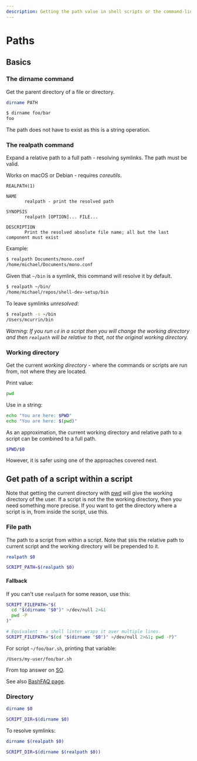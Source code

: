 ```yaml
---
description: Getting the path value in shell scripts or the command-line
---
```

# Paths


## Basics

### The dirname command

Get the parent directory of a file or directory.

```sh
dirname PATH
```

```sh
$ dirname foo/bar
foo
```

The path does not have to exist as this is a string operation.

### The realpath command

Expand a relative path to a full path - resolving symlinks. The path must be valid.

Works on macOS or Debian - requires *coreutils*.

```
REALPATH(1)

NAME
       realpath - print the resolved path

SYNOPSIS
       realpath [OPTION]... FILE...

DESCRIPTION
       Print the resolved absolute file name; all but the last component must exist
```

Example:

```sh
$ realpath Documents/mono.conf
/home/michael/Documents/mono.conf
```

Given that `~/bin` is a symlink, this command will resolve it by default.

```sh
$ realpath ~/bin/
/home/michael/repos/shell-dev-setup/bin
```

To leave symlinks _unresolved_:

```sh
$ realpath -s ~/bin
/Users/mcurrin/bin
```

_Warning: If you run `cd` in a script then you will change the working directory and then `realpath` will be relative to that, not the original working directory._

### Working directory

Get the current _working directory_ - where the commands or scripts are run from, not where they are located.

Print value:

```sh
pwd
```

Use in a string:

```sh
echo "You are here: $PWD"
echo "You are here: $(pwd)"
```

As an approximation, the current working directory and relative path to a script can be combined to a full path.

```sh
$PWD/$0
```

However, it is safer using one of the approaches covered next.


## Get path of a script within a script

Note that getting the current directory with [pwd](#working-directory) will give the working directory of the user. If a script is not the the working directory, then you need something more precise. If you want to get the directory where a script is in, from inside the script, use this.

### File path


The path to a script from within a script. Note that `$0`is the relative path to current script and the working directory will be prepended to it.

```sh
realpath $0

SCRIPT_PATH=$(realpath $0)
```


#### Fallback

If you can't use `realpath` for some reason, use this:

```sh
SCRIPT_FILEPATH="$(
  cd "$(dirname "$0")" >/dev/null 2>&1
  pwd -P
)"

# Equivalent - a shell linter wraps it over multiple lines.
SCRIPT_FILEPATH="$(cd "$(dirname "$0")" >/dev/null 2>&1; pwd -P)"
```

For script `~/foo/bar.sh`, printing that variable:

```
/Users/my-user/foo/bar.sh
```

From top answer on [SO](https://stackoverflow.com/questions/4774054/reliable-way-for-a-bash-script-to-get-the-full-path-to-itself/4774063).

See also [BashFAQ page](https://mywiki.wooledge.org/BashFAQ/028).


### Directory

```sh
dirname $0

SCRIPT_DIR=$(dirname $0)
```

To resolve symlinks:

```sh
dirname $(realpath $0)

SCRIPT_DIR=$(dirname $(realpath $0))
```
